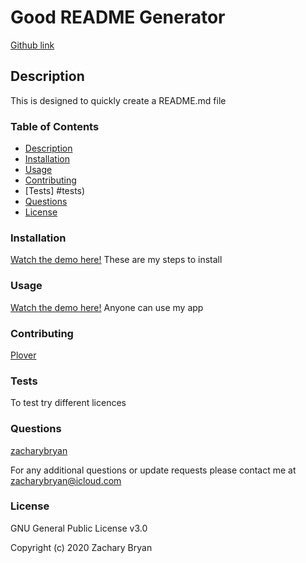 # Good README Generator

[Github link](https://github.com/zacharybryan/goodReadMeGenerator)

## Description
    
This is designed to quickly create a README.md file
    
### Table of Contents
    
* [Description](#description)
* [Installation](#installation)
* [Usage](#usage)
* [Contributing](#contributing)
* [Tests] #tests)
* [Questions](#questions)
* [License](#licence)
    
### Installation
    
[Watch the demo here!](www.youtube.com)
These are my steps to install

### Usage

[Watch the demo here!](www.youtube.com)
Anyone can use my app

### Contributing

[Plover](https://www.github.com/rebgrasshopper)

### Tests

To test try different licences 

### Questions

[zacharybryan](https://www.github.com/zacharybryan)

For any additional questions  or update requests please contact me at zacharybryan@icloud.com

### License

GNU General Public License v3.0

Copyright (c) 2020 Zachary Bryan

